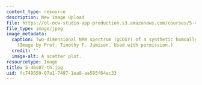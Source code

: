```yaml
---
content_type: resource
description: New image Upload
file: https://ol-ocw-studio-app-production.s3.amazonaws.com/courses/5-46-organic-structure-determination-spring-2007/fc74955907a174971ea8aa585f64ec33_5-46s07-th.jpg
file_type: image/jpeg
image_metadata:
  caption: Two-dimensional NMR spectrum (gCOSY) of a synthetic homoallylic alcohol.
    (Image by Prof. Timothy F. Jamison. Used with permission.)
  credit: ''
  image-alt: A scatter plot.
resourcetype: Image
title: 5-46s07-th.jpg
uid: fc749559-07a1-7497-1ea8-aa585f64ec33
---
```

